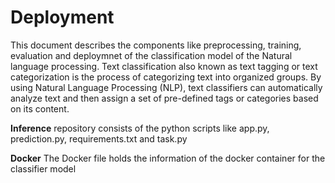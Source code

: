 # Deployment
This document describes the components like preprocessing, training, evaluation and deploymnet of the classification model of the Natural language processing. Text classification also known as text tagging or text categorization is the process of categorizing text into organized groups. By using Natural Language Processing (NLP), text classifiers can automatically analyze text and then assign a set of pre-defined tags or categories based on its content.

**Inference** repository consists of the python scripts like app.py, prediction.py, requirements.txt and task.py

**Docker** The Docker file holds the information of the docker container for the classifier model
